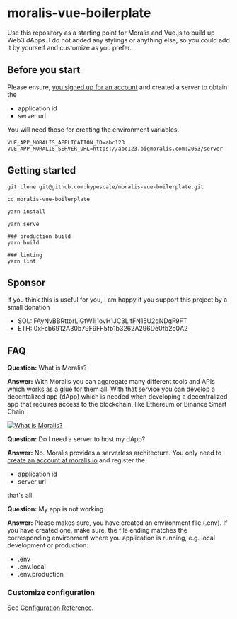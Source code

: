 # moralis-vue-boilerplate
Use this repository as a starting point for Moralis and Vue.js to build up Web3 dApps. I do not added any stylings or anything else, so you could add it by yourself and customize as you prefer.

## Before you start
Please ensure, [you signed up for an account](https://moralis.io) and created a server to obtain the

- application id
- server url

You will need those for creating the environment variables.

```
VUE_APP_MORALIS_APPLICATION_ID=abc123
VUE_APP_MORALIS_SERVER_URL=https://abc123.bigmoralis.com:2053/server
```


## Getting started
```
git clone git@github.com:hypescale/moralis-vue-boilerplate.git

cd moralis-vue-boilerplate

yarn install

yarn serve

### production build
yarn build

### linting
yarn lint
```

## Sponsor
If you think this is useful for you, I am happy if you support this project by a small donation

- SOL: FAyNvBBRttbrLiGtW1i1ovH1JC3LifFN15U2qNDgF9FT
- ETH: 0xFcb6912A30b79F9FF5fb1b3262A296De0fb2c0A2

## FAQ
**Question:** What is Moralis?

**Answer:** With Moralis you can aggregate many different tools and APIs which works as a glue for them all. With that service you can develop a decentalized app (dApp) which is needed when developing a decentralized app that requires access to the blockchain, like Ethereum or Binance Smart Chain.

[![What is Moralis?](https://img.youtube.com/vi/txHnWDRB728/0.jpg)](https://www.youtube.com/watch?v=txHnWDRB728)

**Question:** Do I need a server to host my dApp?

**Answer:** No. Moralis provides a serverless architecture. You only need to [create an account at moralis.io](https://moralis.io) and register the 

- application id
- server url

that's all.

**Question:** My app is not working

**Answer:** Please makes sure, you have created an environment file (.env). If you have created one, make sure, the file ending matches the corresponding environment where you application is running, e.g. local development or production:

- .env
- .env.local
- .env.production


### Customize configuration
See [Configuration Reference](https://cli.vuejs.org/config/).
